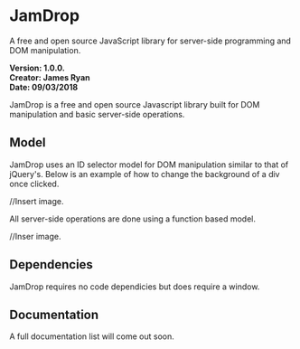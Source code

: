 # JamDrop
A free and open source JavaScript library for server-side programming and DOM manipulation. 

<b>Version: 1.0.0.</b>
<br>
<b>Creator: James Ryan</b>
<br>
<b>Date: 09/03/2018</b>

JamDrop is a free and open source Javascript library built for DOM manipulation and basic server-side operations.

<h2><b>Model</b></h2>

JamDrop uses an ID selector model for DOM manipulation similar to that of jQuery's.
Below is an example of how to change the background of a div once clicked.

//Insert image.

All server-side operations are done using a function based model.

//Inser image.

<h2><b>Dependencies</b></h2>

JamDrop requires no code dependicies but does require a window.

<h2><b>Documentation</b></h2>

A full documentation list will come out soon.
  
